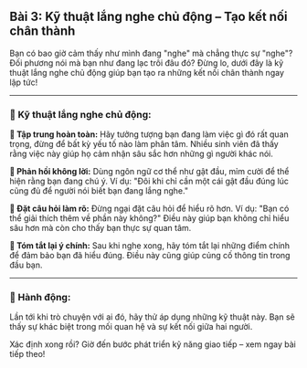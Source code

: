 ## Bài 3: Kỹ thuật lắng nghe chủ động – Tạo kết nối chân thành

Bạn có bao giờ cảm thấy như mình đang "nghe" mà chẳng thực sự "nghe"? Đối phương nói mà bạn như đang lạc trôi đâu đó? Đừng lo, dưới đây là kỹ thuật lắng nghe chủ động giúp bạn tạo ra những kết nối chân thành ngay lập tức!

---

### 📌 Kỹ thuật lắng nghe chủ động:

**🔹 Tập trung hoàn toàn:**
Hãy tưởng tượng bạn đang làm việc gì đó rất quan trọng, đừng để bất kỳ yếu tố nào làm phân tâm. Nhiều sinh viên đã thấy rằng việc này giúp họ cảm nhận sâu sắc hơn những gì người khác nói.

**🔹 Phản hồi không lời:**
Dùng ngôn ngữ cơ thể như gật đầu, mỉm cười để thể hiện rằng bạn đang chú ý. Ví dụ: "Đôi khi chỉ cần một cái gật đầu đúng lúc cũng đủ để người nói biết bạn đang lắng nghe."

**🔹 Đặt câu hỏi làm rõ:**
Đừng ngại đặt câu hỏi để hiểu rõ hơn. Ví dụ: "Bạn có thể giải thích thêm về phần này không?" Điều này giúp bạn không chỉ hiểu sâu hơn mà còn cho thấy bạn thực sự quan tâm.

**🔹 Tóm tắt lại ý chính:**
Sau khi nghe xong, hãy tóm tắt lại những điểm chính để đảm bảo bạn đã hiểu đúng. Điều này cũng giúp củng cố thông tin trong đầu bạn.

---

### 🚀 Hành động:

Lần tới khi trò chuyện với ai đó, hãy thử áp dụng những kỹ thuật này. Bạn sẽ thấy sự khác biệt trong mối quan hệ và sự kết nối giữa hai người.

Xác định xong rồi? Giờ đến bước phát triển kỹ năng giao tiếp – xem ngay bài tiếp theo!